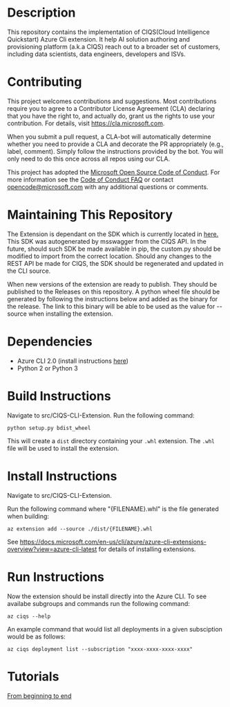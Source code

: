 # Description

This repository contains the implementation of CIQS(Cloud Intelligence Quickstart) Azure Cli extension. It help AI solution authoring and provisioning platform (a.k.a CIQS) reach out to a broader set of customers, including data scientists, data engineers, developers and ISVs.

# Contributing

This project welcomes contributions and suggestions.  Most contributions require you to agree to a
Contributor License Agreement (CLA) declaring that you have the right to, and actually do, grant us
the rights to use your contribution. For details, visit https://cla.microsoft.com.

When you submit a pull request, a CLA-bot will automatically determine whether you need to provide
a CLA and decorate the PR appropriately (e.g., label, comment). Simply follow the instructions
provided by the bot. You will only need to do this once across all repos using our CLA.

This project has adopted the [Microsoft Open Source Code of Conduct](https://opensource.microsoft.com/codeofconduct/).
For more information see the [Code of Conduct FAQ](https://opensource.microsoft.com/codeofconduct/faq/) or
contact [opencode@microsoft.com](mailto:opencode@microsoft.com) with any additional questions or comments.

# Maintaining This Repository

The Extension is dependant on the SDK which is currently located in [here.](./src/CIQS-CLI-Extension/cloudintelligencequickstart) This SDK was autogenerated by msswagger from the CIQS API. In the future, should such SDK be made available in pip, the custom.py should be modified to import from the correct location.
Should any changes to the REST API be made for CIQS, the SDK should be regenerated and updated in the CLI source.

When new versions of the extension are ready to publish. They should be published to the Releases on this repository. A python wheel file should be generated by following the instructions below and added as the binary for the release. The link to this binary will be able to be used as the value for --source when installing the extension.

# Dependencies

* Azure CLI 2.0 (install instructions [here](https://docs.microsoft.com/en-us/cli/azure/install-azure-cli?view=azure-cli-latest))
* Python 2 or Python 3

# Build Instructions

Navigate to src/CIQS-CLI-Extension.
Run the following command:
```
python setup.py bdist_wheel
```
This will create a `dist` directory containing your `.whl` extension.
The `.whl` file will be used to install the extension.

# Install Instructions

Navigate to src/CIQS-CLI-Extension.

Run the following command where "{FILENAME}.whl" is the file generated when building:
```
az extension add --source ./dist/{FILENAME}.whl
```
See https://docs.microsoft.com/en-us/cli/azure/azure-cli-extensions-overview?view=azure-cli-latest for details of installing extensions.

# Run Instructions

Now the extension should be install directly into the Azure CLI.
To see availabe subgroups and commands run the following command:
```
az ciqs --help
```
An example command that would list all deployments in a given subsciption would be as follows:
```
az ciqs deployment list --subscription "xxxx-xxxx-xxxx-xxxx"
```

# Tutorials

[From beginning to end](Tutorial.md)
